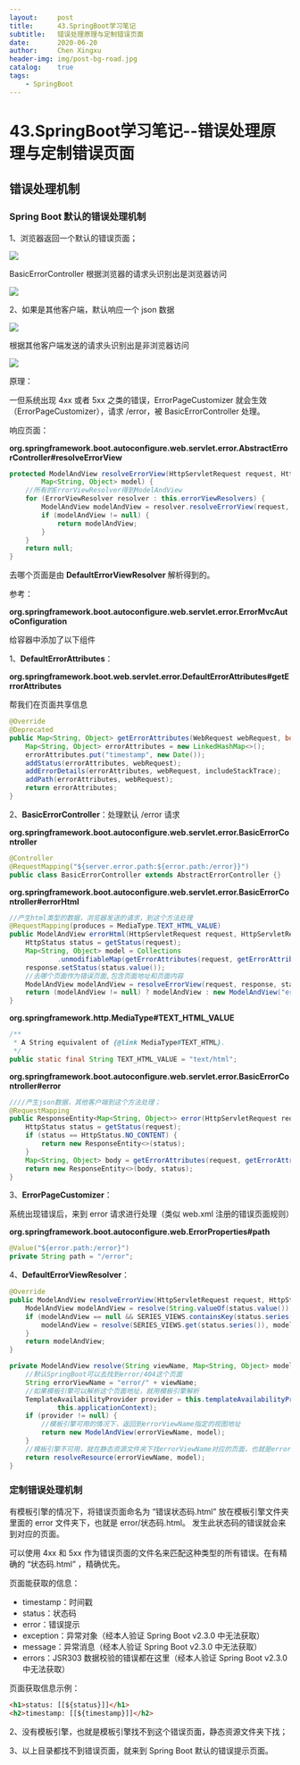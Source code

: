 ```yaml
---
layout:     post
title:      43.SpringBoot学习笔记
subtitle:   错误处理原理与定制错误页面
date:       2020-06-20
author:     Chen Xingxu
header-img: img/post-bg-road.jpg
catalog:    true
tags:
    - SpringBoot
---
```

# 43.SpringBoot学习笔记--错误处理原理与定制错误页面

## 错误处理机制

### Spring Boot 默认的错误处理机制

1、浏览器返回一个默认的错误页面；

![](/img-post/2020-06-20-springboot/43-01.jpg)

BasicErrorController 根据浏览器的请求头识别出是浏览器访问

![](/img-post/2020-06-20-springboot/43-03.jpg)

2、如果是其他客户端，默认响应一个 json 数据

![](/img-post/2020-06-20-springboot/43-02.jpg)

根据其他客户端发送的请求头识别出是非浏览器访问

![](/img-post/2020-06-20-springboot/43-04.jpg)

原理：

一但系统出现 4xx 或者 5xx 之类的错误，ErrorPageCustomizer 就会生效（ErrorPageCustomizer），请求 /error，被 BasicErrorController 处理。

响应页面：

**org.springframework.boot.autoconfigure.web.servlet.error.AbstractErrorController#resolveErrorView**

```java
protected ModelAndView resolveErrorView(HttpServletRequest request, HttpServletResponse response, HttpStatus status,
        Map<String, Object> model) {
    //所有的ErrorViewResolver得到ModelAndView
    for (ErrorViewResolver resolver : this.errorViewResolvers) {
        ModelAndView modelAndView = resolver.resolveErrorView(request, status, model);
        if (modelAndView != null) {
            return modelAndView;
        }
    }
    return null;
}
```

去哪个页面是由 **DefaultErrorViewResolver** 解析得到的。

参考：

**org.springframework.boot.autoconfigure.web.servlet.error.ErrorMvcAutoConfiguration**

给容器中添加了以下组件

1、**DefaultErrorAttributes**：

**org.springframework.boot.web.servlet.error.DefaultErrorAttributes#getErrorAttributes**

帮我们在页面共享信息

```java
@Override
@Deprecated
public Map<String, Object> getErrorAttributes(WebRequest webRequest, boolean includeStackTrace) {
    Map<String, Object> errorAttributes = new LinkedHashMap<>();
    errorAttributes.put("timestamp", new Date());
    addStatus(errorAttributes, webRequest);
    addErrorDetails(errorAttributes, webRequest, includeStackTrace);
    addPath(errorAttributes, webRequest);
    return errorAttributes;
}
```



2、**BasicErrorController**：处理默认 /error 请求

**org.springframework.boot.autoconfigure.web.servlet.error.BasicErrorController**

```java
@Controller
@RequestMapping("${server.error.path:${error.path:/error}}")
public class BasicErrorController extends AbstractErrorController {}
```

**org.springframework.boot.autoconfigure.web.servlet.error.BasicErrorController#errorHtml**

```java
//产生html类型的数据，浏览器发送的请求，到这个方法处理
@RequestMapping(produces = MediaType.TEXT_HTML_VALUE)
public ModelAndView errorHtml(HttpServletRequest request, HttpServletResponse response) {
    HttpStatus status = getStatus(request);
    Map<String, Object> model = Collections
            .unmodifiableMap(getErrorAttributes(request, getErrorAttributeOptions(request, MediaType.TEXT_HTML)));
    response.setStatus(status.value());
    //去哪个页面作为错误页面,包含页面地址和页面内容
    ModelAndView modelAndView = resolveErrorView(request, response, status, model);
    return (modelAndView != null) ? modelAndView : new ModelAndView("error", model);
}
```

**org.springframework.http.MediaType#TEXT_HTML_VALUE**

```java
/**
 * A String equivalent of {@link MediaType#TEXT_HTML}.
 */
public static final String TEXT_HTML_VALUE = "text/html";
```

**org.springframework.boot.autoconfigure.web.servlet.error.BasicErrorController#error**

```java
////产生json数据，其他客户端到这个方法处理；
@RequestMapping
public ResponseEntity<Map<String, Object>> error(HttpServletRequest request) {
    HttpStatus status = getStatus(request);
    if (status == HttpStatus.NO_CONTENT) {
        return new ResponseEntity<>(status);
    }
    Map<String, Object> body = getErrorAttributes(request, getErrorAttributeOptions(request, MediaType.ALL));
    return new ResponseEntity<>(body, status);
}
```



3、**ErrorPageCustomizer**：

系统出现错误后，来到 error 请求进行处理（类似 web.xml 注册的错误页面规则）

**org.springframework.boot.autoconfigure.web.ErrorProperties#path**

```java
@Value("${error.path:/error}")
private String path = "/error";
```

4、**DefaultErrorViewResolver**：

```java
@Override
public ModelAndView resolveErrorView(HttpServletRequest request, HttpStatus status, Map<String, Object> model) {
    ModelAndView modelAndView = resolve(String.valueOf(status.value()), model);
    if (modelAndView == null && SERIES_VIEWS.containsKey(status.series())) {
        modelAndView = resolve(SERIES_VIEWS.get(status.series()), model);
    }
    return modelAndView;
}

private ModelAndView resolve(String viewName, Map<String, Object> model) {
    //默认SpringBoot可以去找到error/404这个页面 
    String errorViewName = "error/" + viewName;
    //如果模板引擎可以解析这个页面地址，就用模板引擎解析
    TemplateAvailabilityProvider provider = this.templateAvailabilityProviders.getProvider(errorViewName,
            this.applicationContext);
    if (provider != null) {
        //模板引擎可用的情况下，返回到errorViewName指定的视图地址
        return new ModelAndView(errorViewName, model);
    }
    //模板引擎不可用，就在静态资源文件夹下找errorViewName对应的页面，也就是error/404.html
    return resolveResource(errorViewName, model);
}
```



### 定制错误处理机制

有模板引擎的情况下，将错误页面命名为 “错误状态码.html” 放在模板引擎文件夹里面的 error 文件夹下，也就是 error/状态码.html。 发生此状态码的错误就会来到对应的页面。

可以使用 4xx 和 5xx 作为错误页面的文件名来匹配这种类型的所有错误。在有精确的 “状态码.html” ，精确优先。	

页面能获取的信息：

- timestamp：时间戳
- status：状态码
- error：错误提示
- exception：异常对象（经本人验证 Spring Boot v2.3.0 中无法获取）
- message：异常消息（经本人验证 Spring Boot v2.3.0 中无法获取）
- errors：JSR303 数据校验的错误都在这里（经本人验证 Spring Boot v2.3.0 中无法获取）

页面获取信息示例：

```html
<h1>status: [[${status}]]</h1>
<h2>timestamp: [[${timestamp}]]</h2>		
```

2、没有模板引擎，也就是模板引擎找不到这个错误页面，静态资源文件夹下找；

3、以上目录都找不到错误页面，就来到 Spring Boot 默认的错误提示页面。